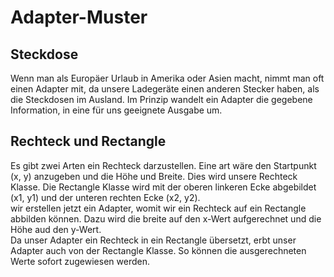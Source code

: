 <h1>Adapter-Muster</h1>
<h2>Steckdose</h2>
Wenn man als Europäer Urlaub in Amerika oder Asien macht, 
nimmt man oft einen Adapter mit, da unsere Ladegeräte einen anderen Stecker haben, 
als die Steckdosen im Ausland. Im Prinzip wandelt ein Adapter die gegebene Information, 
in eine für uns geeignete Ausgabe um.

<h2>Rechteck und Rectangle</h2>
Es gibt zwei Arten ein Rechteck darzustellen. Eine art wäre den Startpunkt (x, y) 
anzugeben und die Höhe und Breite. Dies wird unsere Rechteck Klasse.
Die Rectangle Klasse wird mit der oberen linkeren Ecke abgebildet (x1, y1) und der unteren rechten Ecke
(x2, y2). <br>
wir erstellen jetzt ein Adapter, womit wir ein Rechteck auf ein Rectangle 
abbilden können. Dazu wird die breite auf den x-Wert aufgerechnet und die 
Höhe aud den y-Wert. 
<br>
Da unser Adapter ein Rechteck in ein Rectangle übersetzt, erbt unser Adapter 
auch von der Rectangle Klasse. So können die ausgerechneten Werte sofort zugewiesen werden.
